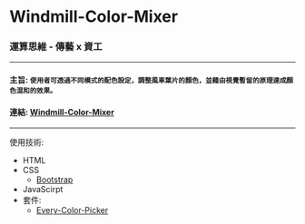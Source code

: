 # Windmill-Color-Mixer

### 運算思維 - 傳藝 x 資工

*** 
#### 主旨: `使用者可透過不同模式的配色設定，調整風車葉片的顏色，並藉由視覺暫留的原理達成顏色混和的效果。`
#### 連結: [Windmill-Color-Mixer](https://cnutt.me/windmill-color-mixer)
****

使用技術:
- HTML
- CSS
    - [Bootstrap](https://getbootstrap.com/)
- JavaScirpt
- 套件:
    - [Every-Color-Picker](https://everycolorpicker.com/)